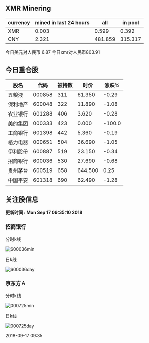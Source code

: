 ## XMR Minering

|currency|mined in last 24 hours|all|in pool|
|---|---|---|---|
|XMR|0.003|0.599|0.392|
|CNY|2.321|481.859|315.317|

今日美元对人民币 6.87	今日xmr对人民币803.91


## 今日重仓股 

|股名|代码|被持数|时价|涨跌%|
|---|---|---|---|---|
|五粮液|000858|311|61.350|-0.29|
|保利地产|600048|322|11.890|-1.08|
|农业银行|601288|406|3.620|-0.28|
|美的集团|000333|423|0.000|-100.0|
|工商银行|601398|442|5.360|-0.19|
|格力电器|000651|504|36.690|-1.05|
|伊利股份|600887|519|23.150|-0.34|
|招商银行|600036|530|27.690|-0.68|
|贵州茅台|600519|658|644.500|0.25|
|中国平安|601318|690|62.490|-1.28|

## 关注股信息
**更新时间 : Mon Sep 17 09:35:10 2018**
### 招商银行 
分时k线

![600036min](http://image.sinajs.cn/newchart/min/n/sh600036.gif)

日k线

![600036day](http://image.sinajs.cn/newchart/daily/n/sh600036.gif)

### 京东方Ａ 
分时k线

![000725min](http://image.sinajs.cn/newchart/min/n/sz000725.gif)

日k线

![000725day](http://image.sinajs.cn/newchart/daily/n/sz000725.gif)

2018-09-17 09:35
